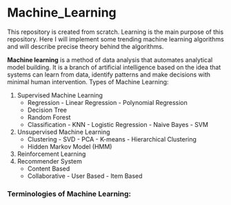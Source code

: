 # Machine_Learning
This repository is created from scratch. Learning is the main purpose of this repository. Here I will implement some trending machine learning algorithms and will describe precise theory behind the algorithms.

<b>Machine learning</b> is a method of data analysis that automates analytical model building. It is a branch of artificial intelligence based on the idea that systems can learn from data, identify patterns and make decisions with minimal human intervention.
Types of Machine Learning:
<ol>
  <li>
    Supervised Machine Learning
    <ul>
      <li>
        Regression
        - Linear Regression
        - Polynomial Regression
      </li>
      <li>
        Decision Tree
      </li>
      <li>
        Random Forest
      </li>
      <li>
        Classification
        - KNN
        - Logistic Regression
        - Naive Bayes
        - SVM
      </li>
    </ul>
  </li>
  <li>
    Unsupervised Machine Learning
    <ul>
      <li>
        Clustering
        - SVD
        - PCA
        - K-means 
        - Hierarchical Clustering
      </li>
      <li>
        Hidden Markov Model (HMM)
      </li>
    </ul>
  </li>
  <li>  
    Reinforcement Learning
  </li>
  <li>
    Recommender System
    <ul>
      <li>
        Content Based
      </li>
      <li>
       Collaborative
        - User Based
        - Item Based 
      </li>
    </ul>
  </li>
</ol>  

<h3>Terminologies of Machine Learning:</h3> 
